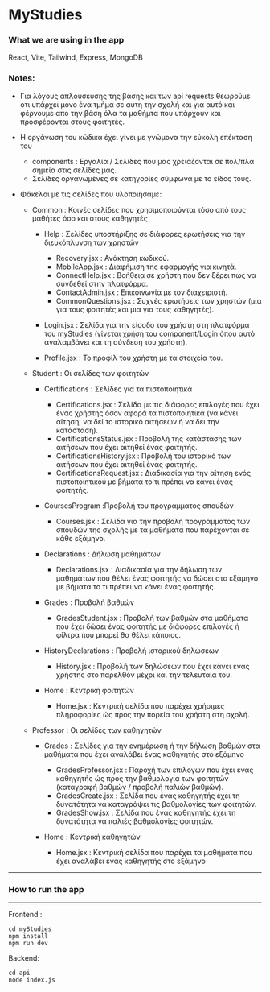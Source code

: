 # MyStudies

### What we are using in the app
React, Vite, Tailwind, Express, MongoDB

### Notes:
- Για λόγους απλούσευσης της βάσης και των api requests θεωρούμε οτι υπάρχει μονο ένα τμήμα σε αυτη την σχολή και για αυτό και φέρνουμε απο την βάση όλα τα μαθήμτα που υπάρχουν και προσφέρονται στους φοιτητές.

- Η οργάνωση του κώδικα έχει γίνει με γνώμονα την εύκολη επέκταση του 
    - components : Εργαλία / Σελίδες που μας χρειάζονται σε πολ/πλα σημεία στις σελίδες μας.
    - Σελίδες οργανωμένες σε κατηγορίες σύμφωνα με το είδος τους.

- Φάκελοι με τις σελίδες που υλοποιήσαμε:
    - Common : Κοινές σελίδες που χρησιμοποιούνται τόσο από τους μαθήτες όσο και στους καθηγητές
        - Help : Σελίδες υποστήριξης σε διάφορες ερωτήσεις για την διευκόπλυνση των χρηστών
            - Recovery.jsx : Ανάκτηση κωδικού.
            - MobileApp.jsx : Διαφήμιση της εφαρμογής για κινητά.
            - ConnectHelp.jsx : Βοήθεια σε χρήστη που δεν ξέρει πως να συνδεθεί στην πλατφόρμα.
            - ContactAdmin.jsx : Επικοινωνία με τον διαχειριστή.
            - CommonQuestions.jsx : Συχνές ερωτήσεις των χρηστών (μια για τους φοιτητές και μια για τους καθηγητές).

        - Login.jsx : Σελίδα για την είσοδο του χρήστη στη πλατφόρμα του myStudies (γίνεται χρήση του component/Login όπου αυτό αναλαμβάνει και τη σύνδεση του χρήστη).
        - Profile.jsx : Το προφίλ του χρήστη με τα στοιχεία του.

    - Student : Οι σελίδες των φοιτητών
        - Certifications : Σελίδες για τα πιστοποιητικά
            - Certifications.jsx : Σελίδα με τις διάφορες επιλογές που έχει ένας χρήστης όσον αφορά τα πιστοποιητικά (να κάνει αίτηση, να δεί το ιστορικό αιτήσεων ή να δει την κατάσταση).
            - CertificationsStatus.jsx : Προβολή της κατάστασης των αιτήσεων που έχει αιτηθεί ένας φοιτητής.
            - CertificationsHistory.jsx : Προβολή του ιστορικό των αιτήσεων που έχει αιτηθεί ένας φοιτητής.
            - CertificationsRequest.jsx : Διαδικασία για την αίτηση ενός πιστοποιητικού με βήματα το τι πρέπει να κάνει ένας φοιτητής. 

        - CoursesProgram :Προβολή του προγράμματος σπουδών 
            - Courses.jsx : Σελίδα για την προβολή προγράμματος των σπουδών της σχολής με τα μαθήματα που παρέχονται σε κάθε εξάμηνο.
            
        - Declarations : Δήλωση μαθημάτων
            - Declarations.jsx : Διαδικασία για την δήλωση των μαθημάτων που θέλει ένας φοιτητής να δώσει στο εξάμηνο με βήματα το τι πρέπει να κάνει ένας φοιτητής.

        - Grades : Προβολή βαθμών
            - GradesStudent.jsx : Προβολή των βαθμών στα μαθήματα που έχει δώσει ένας φοιτητής με διάφορες επιλογές ή φίλτρα που μπορεί θα θέλει κάποιος. 

        - HistoryDeclarations : Προβολή ιστορικού δηλώσεων
            - History.jsx : Προβολή των δηλώσεων που έχει κάνει ένας χρήστης στο παρελθόν μέχρι και την τελευταία του.

        - Home : Κεντρική φοιτητών
            - Home.jsx : Κεντρική σελίδα που παρέχει χρήσιμες πληροφορίες ώς προς την πορεία του χρήστη στη σχολή.

    - Professor : Οι σελίδες των καθηγητών
        - Grades : Σελίδες για την ενημέρωση ή την δήλωση βαθμών στα μαθήματα που έχει αναλάβει ένας καθηγητής στο εξάμηνο
            - GradesProfessor.jsx : Παροχή των επιλογών που έχει ένας καθηγητής ώς προς την βαθμολογία των φοιτητών (καταγραφή βαθμών / προβολή παλιών βαθμών).
            - GradesCreate.jsx : Σελίδα που ένας καθηγητής έχει τη δυνατότητα να καταγράψει τις βαθμολογίες των φοιτητών.
            - GradesShow.jsx : Σελίδα που ένας καθηγητής έχει τη δυνατότητα να παλιές βαθμολογίες φοιτητών.

        - Home : Κεντρική καθηγητών
            - Home.jsx : Κεντρική σελίδα που παρέχει τα μαθήματα που έχει αναλάβει ένας καθηγητής στο εξάμηνο

----------------
### How to run the app
----------------
Frontend :

    cd myStudies 
    npm install
    npm run dev

Backend:

```
cd api
node index.js

```
